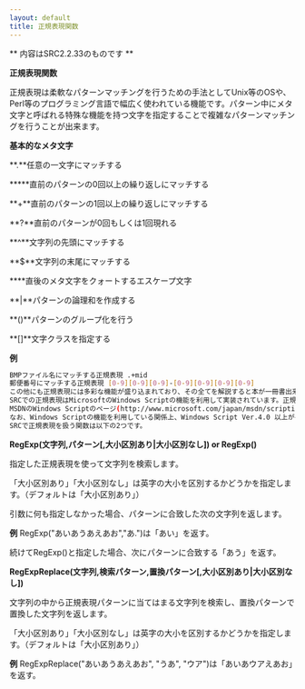 ```yaml
---
layout: default
title: 正規表現関数
---
```

** 内容はSRC2.2.33のものです **

**正規表現関数**

正規表現は柔軟なパターンマッチングを行うための手法としてUnix等のOSや、Perl等のプログラミング言語で幅広く使われている機能です。パターン中にメタ文字と呼ばれる特殊な機能を持つ文字を指定することで複雑なパターンマッチングを行うことが出来ます。

**基本的なメタ文字**

**.**任意の一文字にマッチする

**\***直前のパターンの0回以上の繰り返しにマッチする

**+**直前のパターンの1回以上の繰り返しにマッチする

**?**直前のパターンが0回もしくは1回現れる

**^**文字列の先頭にマッチする

**$**文字列の末尾にマッチする

**\**直後のメタ文字をクォートするエスケープ文字

**|**パターンの論理和を作成する

**()**パターンのグループ化を行う

**[]**文字クラスを指定する

**例**
```sh
BMPファイル名にマッチする正規表現 .+mid
郵便番号にマッチする正規表現 [0-9][0-9][0-9]-[0-9][0-9][0-9][0-9]
この他にも正規表現には多彩な機能が盛り込まれており、その全てを解説すると本が一冊書出来てしまう程ですので、ここでは省略させて頂きます。
SRCでの正規表現はMicrosoftのWindows Scriptの機能を利用して実装されています。正規表現について詳しく知りたい方は。
MSDNのWindows Scriptのページ(http://www.microsoft.com/japan/msdn/scripting/)をご覧下さい。正規表現についての解説はJScriptドキュメントのページにあります。
なお、Windows Scriptの機能を利用している関係上、Windows Script Ver.4.0 以上がインストールされていないPCではSRCから正規表現の機能を使うことが出来ません。ただし、Interne Explorer 5.0以上がインストールされていれば自動的にWindows Script Ver.4.0 以上がインストールされるため、通常は問題にならないと思います。
SRCで正規表現を扱う関数は以下の2つです。
```

**RegExp(文字列,パターン[,大小区別あり|大小区別なし]) or RegExp()**

指定した正規表現を使って文字列を検索します。

「大小区別あり」「大小区別なし」は英字の大小を区別するかどうかを指定します。（デフォルトは「大小区別あり」）

引数に何も指定しなかった場合、パターンに合致した次の文字列を返します。

**例** RegExp("あいあうあえあお","あ.")は「あい」を返す。

続けてRegExp()と指定した場合、次にパターンに合致する「あう」を返す。

**RegExpReplace(文字列,検索パターン,置換パターン[,大小区別あり|大小区別なし])**

文字列の中から正規表現パターンに当てはまる文字列を検索し、置換パターンで置換した文字列を返します。

「大小区別あり」「大小区別なし」は英字の大小を区別するかどうかを指定します。（デフォルトは「大小区別あり」）

**例** RegExpReplace("あいあうあえあお", "うあ", "ウア")は「あいあウアえあお」を返す。
